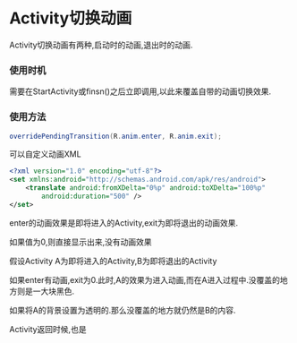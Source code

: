 # Activity切换动画

Activity切换动画有两种,启动时的动画,退出时的动画.

### 使用时机

需要在StartActivity或finsn()之后立即调用,以此来覆盖自带的动画切换效果.

### 使用方法

```java
overridePendingTransition(R.anim.enter, R.anim.exit);
```

可以自定义动画XML

```xml
<?xml version="1.0" encoding="utf-8"?>
<set xmlns:android="http://schemas.android.com/apk/res/android">
    <translate android:fromXDelta="0%p" android:toXDelta="100%p"
        android:duration="500" />
</set>
```

enter的动画效果是即将进入的Activity,exit为即将退出的动画效果.

如果值为0,则直接显示出来,没有动画效果



假设Activity A为即将进入的Activity,B为即将退出的Activity

如果enter有动画,exit为0.此时,A的效果为进入动画,而在A进入过程中.没覆盖的地方则是一大块黑色.

如果将A的背景设置为透明的.那么没覆盖的地方就仍然是B的内容.

Activity返回时候,也是

